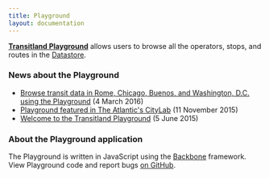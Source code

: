 ```yaml
---
title: Playground
layout: documentation
---
```


**[Transitland Playground](/playground)** allows users to browse all the operators, stops, and routes in the [Datastore](/how-it-works/datastore/).

### News about the Playground

<ul class="all-links">
  <li><a href="/news/2016/03/04/transitland-feed-submission-update.html">Browse transit data in Rome, Chicago, Buenos, and Washington, D.C. using the Playground</a> (4 March 2016)</li>
  <li><a href="/news/2015/11/05/citylab.html">Playground featured in The Atlantic's CityLab</a> (11 November 2015)</li>
  <li><a href="/news/2015/06/05/welcome-to-the-transitland-playground.html">Welcome to the Transitland Playground</a> (5 June 2015)</li>
</ul>

### About the Playground application

The Playground is written in JavaScript using the [Backbone](http://backbonejs.org/) framework. View Playground code and report bugs [on GitHub](http://github.com/transitland/playground).
